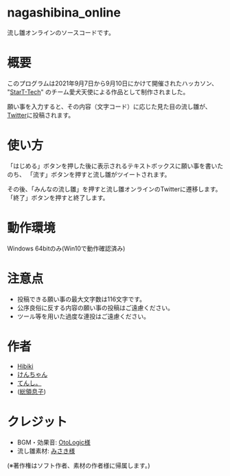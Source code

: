 # nagashibina_online
流し雛オンラインのソースコードです。

# 概要
このプログラムは2021年9月7日から9月10日にかけて開催されたハッカソン、
"[StarT-Tech](https://sites.google.com/view/start-tech2021/%E3%83%9B%E3%83%BC%E3%83%A0)"
のチーム愛犬天使による作品として制作されました。

願い事を入力すると、その内容（文字コード）に応じた見た目の流し雛が、
[Twitter](https://twitter.com/ngsbn_online)に投稿されます。

# 使い方
「はじめる」ボタンを押した後に表示されるテキストボックスに願い事を書いたのち、
「流す」ボタンを押すと流し雛がツイートされます。

その後、「みんなの流し雛」を押すと流し雛オンラインのTwitterに遷移します。
「終了」ボタンを押すと終了します。

# 動作環境
Windows 64bitのみ(Win10で動作確認済み)


# 注意点
- 投稿できる願い事の最大文字数は116文字です。
- 公序良俗に反する内容の願い事の投稿はご遠慮ください。
- ツール等を用いた過度な連投はご遠慮ください。

# 作者
- [Hibiki](https://twitter.com/Yukijika)
- [けんちゃん](https://twitter.com/kensei_hykw)
- [てんし。](https://twitter.com/TakashiNotAngel)
- ([総領息子](https://twitter.com/taka104n0))

# クレジット
- BGM・効果音: [OtoLogic様](https://otologic.jp/)
- 流し雛素材: [みさき様](http://www.misaki.rdy.jp/illust/)

(※著作権はソフト作者、素材の作者様に帰属します。)

